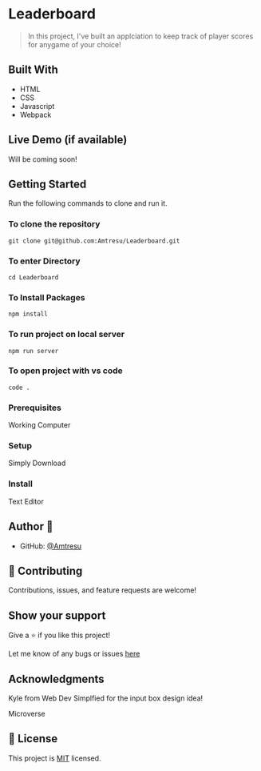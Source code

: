 # Leaderboard

> In this project, I've built an applciation to keep track of player scores for anygame of your choice!


## Built With

- HTML
- CSS
- Javascript
- Webpack

## Live Demo (if available)
Will be coming soon!

 

## Getting Started

Run the following commands to clone and run it.

### To clone the repository

  `git clone git@github.com:Amtresu/Leaderboard.git`

### To enter Directory

`cd Leaderboard`

### To Install Packages

`npm install`

### To run project on local server

`npm run server`

### To open project with vs code 

`code .`

### Prerequisites
Working Computer
### Setup
Simply Download
### Install
Text Editor



## Author 👤

- GitHub: [@Amtresu](https://github.com/Amtresu)

## 🤝 Contributing

Contributions, issues, and feature requests are welcome!



## Show your support

Give a ⭐️ if you like this project!

Let me know of any bugs or issues [here](https://github.com/Amtresu/Leaderboard/issues)

## Acknowledgments

Kyle from Web Dev Simplfied for the input box design idea!

Microverse

## 📝 License
This project is [MIT](./LICENSE) licensed.
